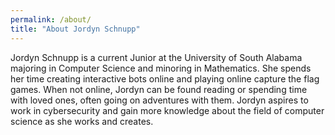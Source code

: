 ```yaml
---
permalink: /about/
title: "About Jordyn Schnupp"
---
```


Jordyn Schnupp is a current Junior at the University of South Alabama majoring in Computer Science and minoring in Mathematics. She spends her time creating interactive bots online and playing online capture the flag games. When not online, Jordyn can be found reading or spending time with loved ones, often going on adventures with them. Jordyn aspires to work in cybersecurity and gain more knowledge about the field of computer science as she works and creates.